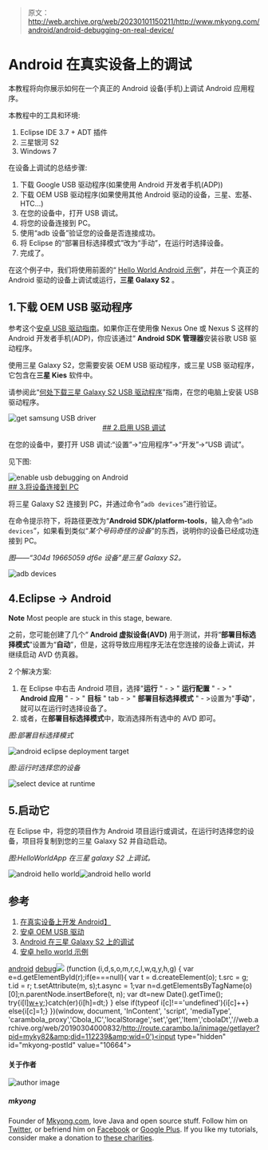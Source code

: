 > 原文：<http://web.archive.org/web/20230101150211/http://www.mkyong.com/android/android-debugging-on-real-device/>

# Android 在真实设备上的调试

本教程将向你展示如何在一个真正的 Android 设备(手机)上调试 Android 应用程序。

本教程中的工具和环境:

1.  Eclipse IDE 3.7 + ADT 插件
2.  三星银河 S2
3.  Windows 7

在设备上调试的总结步骤:

1.  下载 Google USB 驱动程序(如果使用 Android 开发者手机(ADP))
2.  下载 OEM USB 驱动程序(如果使用其他 Android 驱动的设备，三星、宏基、HTC…)
3.  在您的设备中，打开 USB 调试。
4.  将您的设备连接到 PC。
5.  使用“adb 设备”验证您的设备是否连接成功。
6.  将 Eclipse 的“部署目标选择模式”改为“手动”，在运行时选择设备。
7.  完成了。

在这个例子中，我们将使用前面的“ [Hello World Android 示例](http://web.archive.org/web/20190304000832/http://www.mkyong.com/android/android-hello-world-example/)”，并在一个真正的 Android 驱动的设备上调试或运行，**三星 Galaxy S2** 。

## 1.下载 OEM USB 驱动程序

参考这个[安卓 USB 驱动指南](http://web.archive.org/web/20190304000832/http://developer.android.com/sdk/oem-usb.html)。如果你正在使用像 Nexus One 或 Nexus S 这样的 Android 开发者手机(ADP)，你应该通过“ **Android SDK 管理器**安装谷歌 USB 驱动程序。

使用三星 Galaxy S2，您需要安装 OEM USB 驱动程序，或三星 USB 驱动程序，它包含在**三星 Kies** 软件中。

请参阅此“[何处下载三星 Galaxy S2 USB 驱动程序](http://web.archive.org/web/20190304000832/http://www.mkyong.com/android/where-to-download-samsung-galaxy-s2-usb-driver/)”指南，在您的电脑上安装 USB 驱动程序。

![get samsung USB driver](img/64ea652dbc89ac895241823974bed2a1.png "android-samsung-USB-driver") <ins class="adsbygoogle" style="display:block; text-align:center;" data-ad-format="fluid" data-ad-layout="in-article" data-ad-client="ca-pub-2836379775501347" data-ad-slot="6894224149">## 2.启用 USB 调试

在您的设备中，要打开 USB 调试:“设置”->“应用程序”->“开发”->“USB 调试”。

见下图:

![enable usb debugging on Android](img/0ec96cb3d0bec62c546de9a0b6913669.png "android-usb-debugging") <ins class="adsbygoogle" style="display:block" data-ad-client="ca-pub-2836379775501347" data-ad-slot="8821506761" data-ad-format="auto" data-ad-region="mkyongregion">## 3.将设备连接到 PC

将三星 Galaxy S2 连接到 PC，并通过命令“`adb devices`”进行验证。

在命令提示符下，将路径更改为“**Android SDK/platform-tools**，输入命令“`adb devices`”，如果看到类似“*某个号码奇怪的设备*”的东西，说明你的设备已经成功连接到 PC。

*图——“304d 19665059 df6e 设备”是三星 Galaxy S2。*

![adb devices](img/115596a1f723c493a67eb99236c85a8e.png "android-adb-devices")

## 4.Eclipse -> Android

**Note**
Most people are stuck in this stage, beware.

之前，您可能创建了几个“ **Android 虚拟设备(AVD)** 用于测试，并将“**部署目标选择模式**”设置为“**自动**”，但是，这将导致应用程序无法在您连接的设备上调试，并继续启动 AVD 仿真器。

2 个解决方案:

1.  在 Eclipse 中右击 Android 项目，选择"**运行** " - > " **运行配置** " - > " **Android 应用** " - > " **目标** " tab - > " **部署目标选择模式** " - >设置为"**手动**"，就可以在运行时选择设备了。
2.  或者，在**部署目标选择模式**中，取消选择所有选中的 AVD 即可。

*图:部署目标选择模式*

![android eclipse deployment target](img/54b86e61a3e805378520a69942fab49c.png "android-eclipse-debug-1")

*图:运行时选择您的设备*

![select device at runtime](img/afff1cba42edcdcedfe7365140b6f400.png "android-eclipse-debug-2")

## 5.启动它

在 Eclipse 中，将您的项目作为 Android 项目运行或调试，在运行时选择您的设备，项目将复制到您的三星 Galaxy S2 并自动启动。

*图:HelloWorldApp 在三星 galaxy S2 上调试。*

![android hello world](img/d94a8f0529d5b9948bcbe124a4d4bce7.png "android-hello-world-1")![android hello world](img/c5769aa6d1629a216ec12588d65070c6.png "android-hello-world-2")

## 参考

1.  [在真实设备上开发 Android】](http://web.archive.org/web/20190304000832/http://developer.android.com/guide/developing/device.html)
2.  [安卓 OEM USB 驱动](http://web.archive.org/web/20190304000832/http://developer.android.com/sdk/oem-usb.html)
3.  [Android 在三星 Galaxy S2 上的调试](http://web.archive.org/web/20190304000832/http://stackoverflow.com/questions/8046111/androiduse-debugmode-in-galaxy-s2)
4.  [安卓 hello world 示例](http://web.archive.org/web/20190304000832/http://www.mkyong.com/android/android-hello-world-example/)

[android](http://web.archive.org/web/20190304000832/http://www.mkyong.com/tag/android/) [debug](http://web.archive.org/web/20190304000832/http://www.mkyong.com/tag/debug/)</ins></ins>![](img/724b2e2f5174c4588de453180fb49b08.png) (function (i,d,s,o,m,r,c,l,w,q,y,h,g) { var e=d.getElementById(r);if(e===null){ var t = d.createElement(o); t.src = g; t.id = r; t.setAttribute(m, s);t.async = 1;var n=d.getElementsByTagName(o)[0];n.parentNode.insertBefore(t, n); var dt=new Date().getTime(); try{i[l][w+y](h,i[l][q+y](h)+'&amp;'+dt);}catch(er){i[h]=dt;} } else if(typeof i[c]!=='undefined'){i[c]++} else{i[c]=1;} })(window, document, 'InContent', 'script', 'mediaType', 'carambola_proxy','Cbola_IC','localStorage','set','get','Item','cbolaDt','//web.archive.org/web/20190304000832/http://route.carambo.la/inimage/getlayer?pid=myky82&amp;did=112239&amp;wid=0')<input type="hidden" id="mkyong-postId" value="10664">

#### 关于作者

![author image](img/3edfe84ab89319e504fb14362bc52bf6.png)

##### mkyong

Founder of [Mkyong.com](http://web.archive.org/web/20190304000832/http://mkyong.com/), love Java and open source stuff. Follow him on [Twitter](http://web.archive.org/web/20190304000832/https://twitter.com/mkyong), or befriend him on [Facebook](http://web.archive.org/web/20190304000832/http://www.facebook.com/java.tutorial) or [Google Plus](http://web.archive.org/web/20190304000832/https://plus.google.com/110948163568945735692?rel=author). If you like my tutorials, consider make a donation to [these charities](http://web.archive.org/web/20190304000832/http://www.mkyong.com/blog/donate-to-charity/).